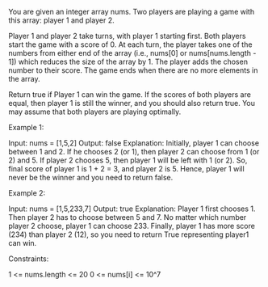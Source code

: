 You are given an integer array nums. Two players are playing a game with this
array: player 1 and player 2.

Player 1 and player 2 take turns, with player 1 starting first. Both players
start the game with a score of 0. At each turn, the player takes one of the
numbers from either end of the array (i.e., nums[0] or nums[nums.length - 1])
which reduces the size of the array by 1. The player adds the chosen number
to their score. The game ends when there are no more elements in the array.

Return true if Player 1 can win the game. If the scores of both players are
equal, then player 1 is still the winner, and you should also return true.
You may assume that both players are playing optimally.


Example 1:


Input: nums = [1,5,2]
Output: false
Explanation: Initially, player 1 can choose between 1 and 2. 
If he chooses 2 (or 1), then player 2 can choose from 1 (or 2) and 5. If
player 2 chooses 5, then player 1 will be left with 1 (or 2). 
So, final score of player 1 is 1 + 2 = 3, and player 2 is 5. 
Hence, player 1 will never be the winner and you need to return false.


Example 2:


Input: nums = [1,5,233,7]
Output: true
Explanation: Player 1 first chooses 1. Then player 2 has to choose between 5
and 7. No matter which number player 2 choose, player 1 can choose 233.
Finally, player 1 has more score (234) than player 2 (12), so you need to
return True representing player1 can win.



Constraints:


1 <= nums.length <= 20
0 <= nums[i] <= 10^7




